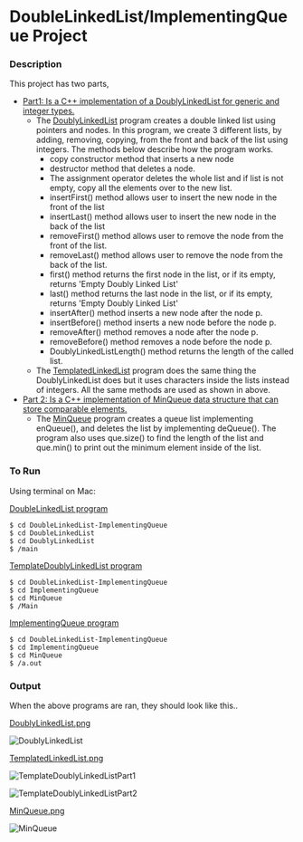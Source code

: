 # DoubleLinkedList/ImplementingQueue Project

### Description

This project has two parts,

 - <u>Part1:  Is a C++ implementation of a DoublyLinkedList for generic and integer types. </u>
    - The <u>DoublyLinkedList</u> program creates a double linked list using pointers and nodes. In this program, we create 3 different lists, by adding, removing, copying, from the front and back of the list using integers. The methods below describe how the program works. 
       - copy constructor method that inserts a new node
       - destructor method that deletes a node. 
       - The assignment operator deletes the whole list and if list is not empty, copy all the elements over to the new list.
       -  insertFirst() method allows user to insert the new node in the front of the list
       - insertLast() method allows user to insert the new node in the back of the list 
       - removeFirst() method allows user to remove the node from the front of the list.
       - removeLast() method allows user to remove the node from the back of the list.
       - first() method returns the first node in the list, or if its empty, returns 'Empty Doubly Linked List'
       - last() method returns the last node in the list, or if its empty, returns 'Empty Doubly Linked List'
       - insertAfter() method inserts a new node after the node p. 
       - insertBefore() method inserts a new node before the node p. 
       - removeAfter() method removes a node after the node p.
       - removeBefore() method removes a node before the node p.
       - DoublyLinkedListLength() method returns the length of the called list.
    - The <u>TemplatedLinkedList</u> program does the same thing the DoublyLinkedList does but it uses characters inside the lists instead of integers. All the same methods are used as shown in above. 
 - <u>Part 2:  Is a C++ implementation of MinQueue data structure that can store comparable elements. </u>
    - The <u>MinQueue</u> program creates a queue list implementing enQueue(), and deletes the list by implementing deQueue(). The program also uses que.size() to find the length of the list and que.min() to print out the minimum element inside of the list. 

### To Run

Using terminal on Mac:

<u>DoubleLinkedList program</u>
```
$ cd DoubleLinkedList-ImplementingQueue
$ cd DoubleLinkedList 
$ cd DoublyLinkedList
$ /main
```

<u>TemplateDoublyLinkedList program</u>
```
$ cd DoubleLinkedList-ImplementingQueue
$ cd ImplementingQueue
$ cd MinQueue
$ /Main
```

<u>ImplementingQueue program</u>
```
$ cd DoubleLinkedList-ImplementingQueue
$ cd ImplementingQueue
$ cd MinQueue
$ /a.out
```

### Output

When the above programs are ran, they should look like this..

<u>DoublyLinkedList.png</u>

![DoublyLinkedList](https://github.com/azamzow/DoubleLinkedList-ImplementingQueue/blob/master/DoubleLinkedList/DoublyLinkedList.png?raw=true)



<u>TemplatedLinkedList.png</u> 

![TemplateDoublyLinkedListPart1](https://github.com/azamzow/DoubleLinkedList-ImplementingQueue/blob/master/DoubleLinkedList/TemplateDoublyLinkedListPart1.png?raw=true)



![TemplateDoublyLinkedListPart2](https://github.com/azamzow/DoubleLinkedList-ImplementingQueue/blob/master/DoubleLinkedList/TemplateDoublyLinkedListPart2.png?raw=true)





<u>MinQueue.png</u>

![MinQueue](https://github.com/azamzow/DoubleLinkedList-ImplementingQueue/blob/master/ImplementingQueue/MinQueue.png?raw=true)
